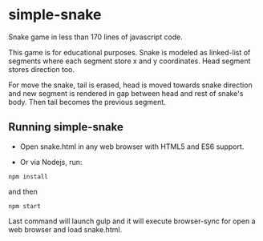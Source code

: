 # simple-snake

Snake game in less than 170 lines of javascript code.

This game is for educational purposes. Snake is modeled as linked-list of segments where each segment store x and y coordinates. Head segment stores direction too.

For move the snake, tail is erased, head is moved towards snake direction and new segment is rendered in gap between head and rest of snake's body. Then tail becomes the previous segment.

## Running simple-snake

- Open snake.html in any web browser with HTML5 and ES6 support.

- Or via Nodejs, run:

`npm install`

and then

`npm start`

Last command will launch gulp and it will execute browser-sync for open a web browser and load snake.html.
